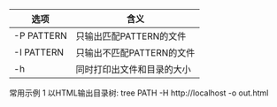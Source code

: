 ﻿

选项 | 含义
-- | --
-P PATTERN | 只输出匹配PATTERN的文件
-I PATTERN | 只输出不匹配PATTERN的文件
-h | 同时打印出文件和目录的大小




常用示例
1 以HTML输出目录树:
tree PATH -H http://localhost -o out.html
